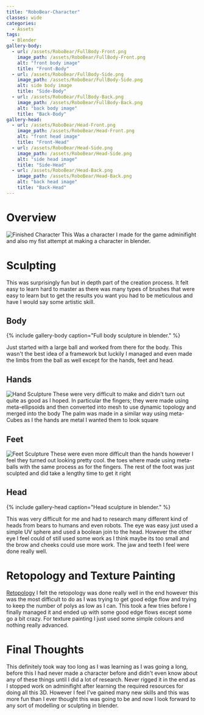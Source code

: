 ```yaml
---
title: "RoboBear-Character"
classes: wide
categories:
  - Assets
tags:
  - Blender
gallery-body:
  - url: /assets/RoboBear/FullBody-Front.png
    image_path: /assets/RoboBear/FullBody-Front.png
    alt: "front body image"
    title: "Front-Body"
  - url: /assets/RoboBear/FullBody-Side.png
    image_path: /assets/RoboBear/FullBody-Side.png
    alt: side body image
    title: "Side-Body"
  - url: /assets/RoboBear/FullBody-Back.png
    image_path: /assets/RoboBear/FullBody-Back.png
    alt: "back body image"
    title: "Back-Body"
gallery-head:
  - url: /assets/RoboBear/Head-Front.png
    image_path: /assets/RoboBear/Head-Front.png
    alt: "front head image"
    title: "Front-Head"
  - url: /assets/RoboBear/Head-Side.png
    image_path: /assets/RoboBear/Head-Side.png
    alt: "side head image"
    title: "Side-Head"
  - url: /assets/RoboBear/Head-Back.png
    image_path: /assets/RoboBear/Head-Back.png
    alt: "back head image"
    title: "Back-Head"
---
```


# Overview
![Finished Character](/assets/images/RoboBear/Textures.png)
This Was a character I made for the game adminifight and also my fist attempt at making a character in blender.

# Sculpting
This was surprisingly fun but in depth part of the creation process. 
It felt easy to learn hard to master as there was many types of brushes that were easy to learn but to get the results you want you had to be meticulous and have I would say some artistic skill.

## Body

{% include gallery-body caption="Full body sculpture in blender." %}

Just started with a large ball and worked from there for the body.
This wasn't the best idea of a framework but luckily I managed and even made the limbs from the ball as well except for the hands, feet and head.
## Hands
![Hand Sculpture](/assets/images/RoboBear/Hand.png)
These were very difficult to make and didn't turn out quite as good as I hoped.
In particular the fingers; they were made using meta-ellipsoids and then converted into mesh to use dynamic topology and merged into the body
The palm was made in a similar way using meta-Cubes as I the hands are metal I wanted them to look square
## Feet
![Feet Sculpture](/assets/images/RoboBear/Foot.png)
These were even more difficult than the hands however I feel they turned out looking pretty cool.
the toes where made using meta-balls with the same process as for the fingers.
The rest of the foot was just sculpted and did take a lengthy time to get it right

## Head

{% include gallery-head caption="Head sculpture in blender." %}

This was very difficult for me and had to research many different kind of heads from bears to humans and even robots.
The eye was easy just used a simple UV sphere and used a boolean join to the head.
However the other eye I feel could of still used some work as I think maybe its too small and the brow and cheeks could use more work.
The jaw and teeth I feel were done really well.

# Retopology and Texture Painting
[Retopology](/assets/images/RoboBear/Final-Retopology.png)
I felt the retopology was done really well in the end however this was the most difficult to do as I was trying to get good edge flow and trying to keep the number of polys as low as I can.
This took a few tries before I finally managed it and ended up with some good edge flows except some go a bit crazy.
For texture painting I just used some simple colours and nothing really advanced.

# Final Thoughts
This definitely took way too long as I was learning as I was going a long, before this I had never made a character before and didn't even know about any of these things until I did a lot of research.
Never rigged it in the end as I stopped work on adminifight after learning the required resources for doing all this 3D.
However I feel I've gained many new skills and this was more fun than I ever thought this was going to be and now I look forward to any sort of modelling or sculpting in blender.